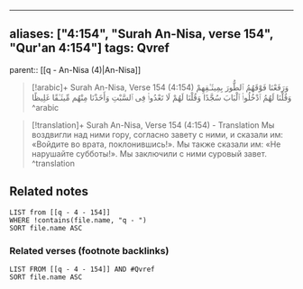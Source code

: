 
---
aliases: ["4:154", "Surah An-Nisa, verse 154", "Qur'an 4:154"]
tags: Qvref
---

parent:: [[q - An-Nisa (4)|An-Nisa]]

> [!arabic]+ Surah An-Nisa, Verse 154 (4:154)
> <span class="quran-arabic">وَرَفَعْنَا فَوْقَهُمُ ٱلطُّورَ بِمِيثَـٰقِهِمْ وَقُلْنَا لَهُمُ ٱدْخُلُوا۟ ٱلْبَابَ سُجَّدًا وَقُلْنَا لَهُمْ لَا تَعْدُوا۟ فِى ٱلسَّبْتِ وَأَخَذْنَا مِنْهُم مِّيثَـٰقًا غَلِيظًا</span>
^arabic

> [!translation]+ Surah An-Nisa, Verse 154 (4:154) - Translation
> Мы воздвигли над ними гору, согласно завету с ними, и сказали им: «Войдите во врата, поклонившись!». Мы также сказали им: «Не нарушайте субботы!». Мы заключили с ними суровый завет.
^translation



## Related notes
```dataview
LIST from [[q - 4 - 154]]
WHERE !contains(file.name, "q - ")
SORT file.name ASC
```

### Related verses (footnote backlinks)
```dataview
LIST FROM [[q - 4 - 154]] AND #Qvref
SORT file.name ASC
```

